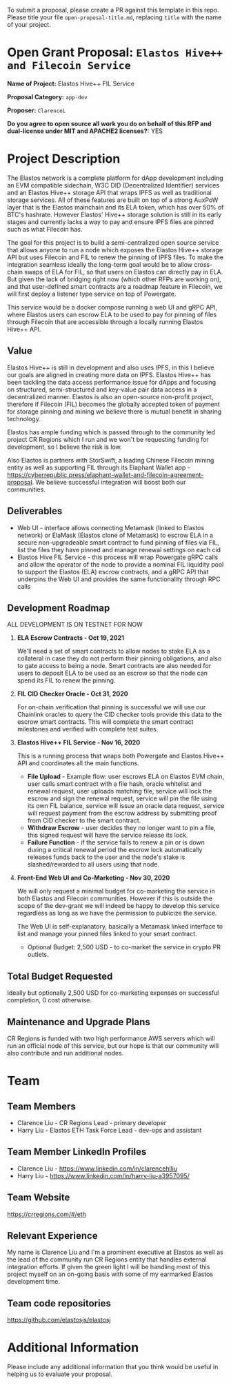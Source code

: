 To submit a proposal, please create a PR against this template in this repo. Please title your file `open-proposal-title.md`, replacing `title` with the name of your project.

# Open Grant Proposal: `Elastos Hive++ and Filecoin Service`

**Name of Project:** Elastos Hive++ FIL Service

**Proposal Category:** `app-dev`

**Proposer:** `ClarenceL`

**Do you agree to open source all work you do on behalf of this RFP and dual-license under MIT and APACHE2 licenses?:** YES

# Project Description

The Elastos network is a complete platform for dApp development including an EVM compatible sidechain, W3C DID (Decentralized Identifier) services and an Elastos Hive++ storage API that wraps IPFS as well as traditional storage services. All of these features are built on top of a strong AuxPoW layer that is the Elastos mainchain and its ELA token, which has over 50% of BTC's hashrate. However Elastos' Hive++ storage solution is still in its early stages and currently lacks a way to pay and ensure IPFS files are pinned such as what Filecoin has.

The goal for this project is to build a semi-centralized open source service that allows anyone to run a node which exposes the Elastos Hive++ storage API but uses Filecoin and FIL to renew the pinning of IPFS files. To make the integration seamless ideally the long-term goal would be to allow cross-chain swaps of ELA for FIL, so that users on Elastos can directly pay in ELA. But given the lack of bridging right now (which other RFPs are working on), and that user-defined smart contracts are a roadmap feature in Filecoin, we will first deploy a listener type service on top of Powergate.

This service would be a docker compose running a web UI and gRPC API, where Elastos users can escrow ELA to be used to pay for pinning of files through Filecoin that are accessible through a locally running Elastos Hive++ API.

## Value

Elastos Hive++ is still in development and also uses IPFS, in this I believe our goals are aligned in creating more data on IPFS. Elastos Hive++ has been tackling the data access performance issue for dApps and focusing on structured, semi-structured and key-value pair data access in a decentralized manner. Elastos is also an open-source non-profit project, therefore if Filecoin (FIL) becomes the globally accepted token of payment for storage pinning and mining we believe there is mutual benefit in sharing technology. 

Elastos has ample funding which is passed through to the community led project CR Regions which I run and we won't be requesting funding for development, so I believe the risk is low.

Also Elastos is partners with StorSwift, a leading Chinese Filecoin mining entity as well as supporting FIL through its Elaphant Wallet app - https://cyberrepublic.press/elaphant-wallet-and-filecoin-agreement-proposal. We believe successful integration will boost both our communities.


## Deliverables

- Web UI - interface allows connecting Metamask (linked to Elastos network) or ElaMask (Elastos clone of Metamask) to escrow ELA in a secure non-upgradeable smart contract to fund pinning of files via FIL,
	list the files they have pinned and manage renewal settings on each cid
- Elastos Hive FIL Service - this process will wrap Powergate gRPC calls and allow the operator of the node to provide a nominal FIL liquidity pool to support the Elastos (ELA) escrow contracts, and a gRPC 	API that underpins the Web UI and provides the same functionality through RPC calls

## Development Roadmap

ALL DEVELOPMENT IS ON TESTNET FOR NOW

1. **ELA Escrow Contracts - Oct 19, 2021**

	We'll need a set of smart contracts to allow nodes to stake ELA as a collateral in case they do 	not perform their pinning obligations, and also to gate access to being a node. Smart contracts 	are also needed for	users to deposit ELA to be used as an escrow so that the node can spend its 	FIL to renew the pinning. 
	
2. **FIL CID Checker Oracle - Oct 31, 2020**

	For on-chain verification that pinning is successful we will use our Chainlink oracles to query 	the CID checker tools provide this data to the escrow smart contracts. This will complete the 
	smart contract milestones and verified with complete test suites.

3. **Elastos Hive++ FIL Service - Nov 16, 2020**

	This is a running process that wraps both Powergate and Elastos Hive++ API and coordinates all 	the main functions.
	
	- **File Upload** - Example flow: user escrows ELA on Elastos EVM chain, user calls smart contract with a file hash, oracle whitelist and renewal request, user uploads matching file, service will lock the escrow and sign the renewal request, service will pin the file using its own FIL balance, service will issue an oracle data request, service will request payment from the escrow address by submitting proof from CID checker to the smart contract.
	- **Withdraw Escrow** - user decides they no longer want to pin a file, this signed request will 	have the service release its lock.
	- **Failure Function** - if the service fails to renew a pin or is down during a critical renewal period the escrow lock automatically releases funds back to the user and the node's stake is slashed/rewarded to all users using that node.

4. **Front-End Web UI and Co-Marketing - Nov 30, 2020**

	We will only request a minimal budget for co-marketing the service in both Elastos and Filecoin 	communities. However if this is outside the scope of the dev-grant we will indeed be happy to 	develop this service regardless as long as we have the permission to publicize the service. 
	
	The Web UI is self-explanatory, basically a Metamask linked interface to list and 	manage your pinned files linked to your smart contract.
	
	- Optional Budget: 2,500 USD - to co-market the service in crypto PR outlets.

## Total Budget Requested

Ideally but optionally 2,500 USD for co-marketing expenses on successful completion, 0 cost otherwise.

## Maintenance and Upgrade Plans

CR Regions is funded with two high performance AWS servers which will run an official node of this service, but our hope is that our community will also contribute and run additional nodes.

# Team

## Team Members

- Clarence Liu - CR Regions Lead - primary developer
- Harry Liu - Elastos ETH Task Force Lead - dev-ops and assistant

## Team Member LinkedIn Profiles

- Clarence Liu - https://www.linkedin.com/in/clarencehlliu
- Harry Liu - https://www.linkedin.com/in/harry-liu-a3957095/

## Team Website

https://crregions.com/#/eth

## Relevant Experience

My name is Clarence Liu and I'm a prominent executive at Elastos as well as the lead of the community run CR Regions entity that handles external integration efforts. If given the green light I will be handling most of this project myself on an on-going basis with some of my earmarked Elastos development time.

## Team code repositories

https://github.com/elastosjs/elastosj

# Additional Information

Please include any additional information that you think would be useful in helping us to evaluate your proposal.